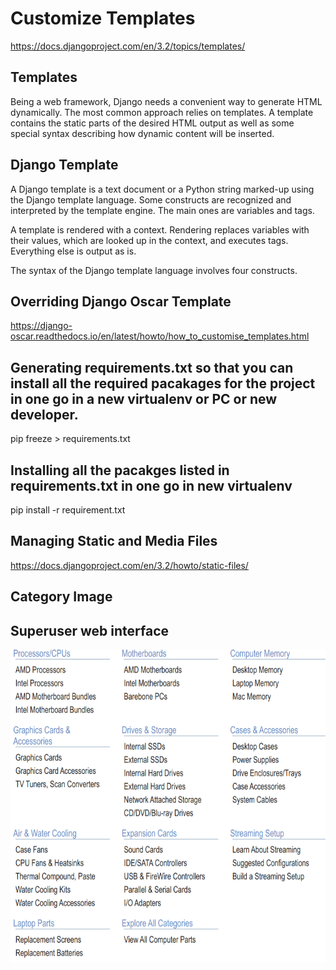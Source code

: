 # Customize Templates

https://docs.djangoproject.com/en/3.2/topics/templates/ 

## Templates

Being a web framework, Django needs a convenient way to generate HTML dynamically. The most common approach relies on templates. A template contains the static parts of the desired HTML output as well as some special syntax describing how dynamic content will be inserted. 


## Django Template

A Django template is a text document or a Python string marked-up using the Django template language. Some constructs are recognized and interpreted by the template engine. The main ones are variables and tags.

A template is rendered with a context. Rendering replaces variables with their values, which are looked up in the context, and executes tags. Everything else is output as is.

The syntax of the Django template language involves four constructs.

## Overriding Django Oscar Template

https://django-oscar.readthedocs.io/en/latest/howto/how_to_customise_templates.html

## Generating requirements.txt so that you can install all the required pacakages for the project in one go in a new virtualenv or PC or new developer.

pip freeze > requirements.txt

## Installing all the pacakges listed in requirements.txt in one go in new virtualenv

pip install -r requirement.txt

## Managing Static and Media Files

https://docs.djangoproject.com/en/3.2/howto/static-files/

## Category Image

## Superuser web interface
<img src="categoryImage.png" width="800" height="500"> 




